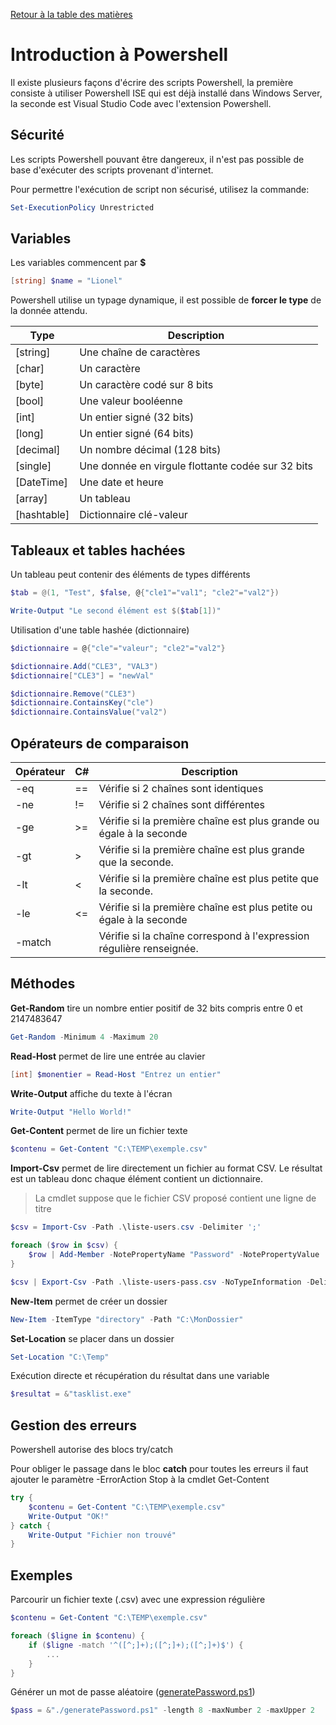 [Retour à la table des matières](../README.md)

# Introduction à Powershell

Il existe plusieurs façons d'écrire des scripts Powershell, la première consiste à utiliser Powershell ISE qui est déjà installé dans Windows Server, la seconde est Visual Studio Code avec l'extension Powershell.

## Sécurité

Les scripts Powershell pouvant être dangereux, il n'est pas possible de base d'exécuter des scripts provenant d'internet.

Pour permettre l'exécution de script non sécurisé, utilisez la commande:

```powershell
Set-ExecutionPolicy Unrestricted
```

## Variables

Les variables commencent par **$**

```powershell
[string] $name = "Lionel"
```

Powershell utilise un typage dynamique, il est possible de **forcer le type** de la donnée attendu.

| Type        | Description                                       |
|-------------|---------------------------------------------------|
| [string]    | Une chaîne de caractères                         |
| [char]      | Un caractère                                      |
| [byte]      | Un caractère codé sur 8 bits                      |
| [bool]      | Une valeur booléenne                              |
| [int]       | Un entier signé (32 bits)                         |
| [long]      | Un entier signé (64 bits)                         |
| [decimal]   | Un nombre décimal (128 bits)                      |
| [single]    | Une donnée en virgule flottante codée sur 32 bits |
| [DateTime]  | Une date et heure                                 |
| [array]     | Un tableau                                        |
| [hashtable] | Dictionnaire clé-valeur                           |

## Tableaux et tables hachées

Un tableau peut contenir des éléments de types différents

```powershell
$tab = @(1, "Test", $false, @{"cle1"="val1"; "cle2"="val2"})

Write-Output "Le second élément est $($tab[1])"
```

Utilisation d'une table hashée (dictionnaire)

```powershell
$dictionnaire = @{"cle"="valeur"; "cle2"="val2"}

$dictionnaire.Add("CLE3", "VAL3")
$dictionnaire["CLE3"] = "newVal"

$dictionnaire.Remove("CLE3")
$dictionnaire.ContainsKey("cle")
$dictionnaire.ContainsValue("val2")
```

## Opérateurs de comparaison

| Opérateur | C# | Description                                                         |
|-----------|----|---------------------------------------------------------------------|
| -eq       | == | Vérifie si 2 chaînes sont identiques                                |
| -ne       | != | Vérifie si 2 chaînes sont différentes                               |
| -ge       | >= | Vérifie si la première chaîne est plus grande ou égale à la seconde |
| -gt       | >  | Vérifie si la première chaîne est plus grande que la seconde.        |
| -lt       | <  | Vérifie si la première chaîne est plus petite que la seconde.        |
| -le       | <= | Vérifie si la première chaîne est plus petite ou égale à la seconde |
| -match    |    | Vérifie si la chaîne correspond à l'expression régulière renseignée. |

## Méthodes

**Get-Random** tire un nombre entier positif de 32 bits compris entre 0 et 2147483647

```powershell
Get-Random -Minimum 4 -Maximum 20
```

**Read-Host** permet de lire une entrée au clavier

```powershell
[int] $monentier = Read-Host "Entrez un entier"
```

**Write-Output** affiche du texte à l'écran

```powershell
Write-Output "Hello World!"
```

**Get-Content** permet de lire un fichier texte

```powershell
$contenu = Get-Content "C:\TEMP\exemple.csv"
```

**Import-Csv** permet de lire directement un fichier au format CSV. Le résultat est un tableau donc chaque élément contient un dictionnaire.

> La cmdlet suppose que le fichier CSV proposé contient une ligne de titre

```powershell
$csv = Import-Csv -Path .\liste-users.csv -Delimiter ';'

foreach ($row in $csv) {
    $row | Add-Member -NotePropertyName "Password" -NotePropertyValue 'newPassword'
}

$csv | Export-Csv -Path .\liste-users-pass.csv -NoTypeInformation -Delimiter ';'
```

**New-Item** permet de créer un dossier

```powershell
New-Item -ItemType "directory" -Path "C:\MonDossier"
```

**Set-Location** se placer dans un dossier

```powershell
Set-Location "C:\Temp"
```

Exécution directe et récupération du résultat dans une variable

```powershell
$resultat = &"tasklist.exe"
```

## Gestion des erreurs

Powershell autorise des blocs try/catch

Pour obliger le passage dans le bloc **catch** pour toutes les erreurs il faut ajouter le paramètre -ErrorAction Stop à la cmdlet Get-Content

```powershell
try {
    $contenu = Get-Content "C:\TEMP\exemple.csv"
    Write-Output "OK!"
} catch {
    Write-Output "Fichier non trouvé"
}
```

## Exemples

Parcourir un fichier texte (.csv) avec une expression régulière

```powershell
$contenu = Get-Content "C:\TEMP\exemple.csv"

foreach ($ligne in $contenu) {
    if ($ligne -match '^([^;]+);([^;]+);([^;]+)$') {
        ...
    }
}
```

Générer un mot de passe aléatoire ([generatePassword.ps1](scripts/generatePassword.ps1))

```powershell
$pass = &"./generatePassword.ps1" -length 8 -maxNumber 2 -maxUpper 2
```